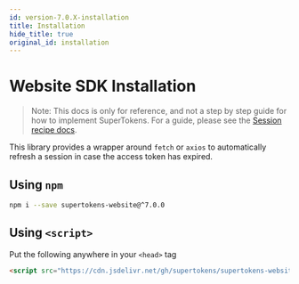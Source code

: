 ```yaml
---
id: version-7.0.X-installation
title: Installation
hide_title: true
original_id: installation
---
```


# Website SDK Installation

> Note: This docs is only for reference, and not a step by step guide for how to implement SuperTokens. For a guide, please see the [Session recipe docs](/docs/session/introduction).

This library provides a wrapper around ```fetch``` or ```axios``` to automatically refresh a session in case the access token has expired.

## Using ```npm```

```bash
npm i --save supertokens-website@^7.0.0
```


## Using ```<script>```
Put the following anywhere in your ```<head>``` tag

```html
<script src="https://cdn.jsdelivr.net/gh/supertokens/supertokens-website@7.0/bundle/bundle.js"></script>
```
